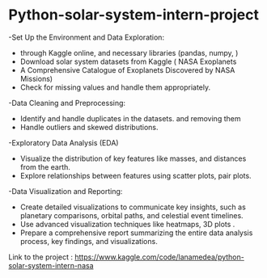 # Python-solar-system-intern-project

-Set Up the Environment and Data Exploration:

* ﻿﻿through Kaggle online, and necessary libraries (pandas, numpy, )
* ﻿﻿Download solar system datasets from Kaggle ( NASA Exoplanets
* A Comprehensive Catalogue of Exoplanets Discovered by NASA Missions)
* ﻿﻿Check for missing values and handle them appropriately.
  
-Data Cleaning and Preprocessing:
* ﻿﻿Identify and handle duplicates in the datasets. and removing them
* ﻿﻿Handle outliers and skewed distributions.
  
-Exploratory Data Analysis (EDA) 
* ﻿﻿Visualize the distribution of key features like masses, and distances from the earth.
* ﻿﻿Explore relationships between features using scatter plots, pair plots.
  
-Data Visualization and Reporting:
* ﻿﻿Create detailed visualizations to communicate key insights, such as planetary comparisons, orbital paths, and celestial event timelines.
* ﻿﻿Use advanced visualization techniques like heatmaps, 3D plots .
* ﻿﻿Prepare a comprehensive report summarizing the entire data analysis process, key findings, and visualizations.

Link to the project : https://www.kaggle.com/code/lanamedea/python-solar-system-intern-nasa
